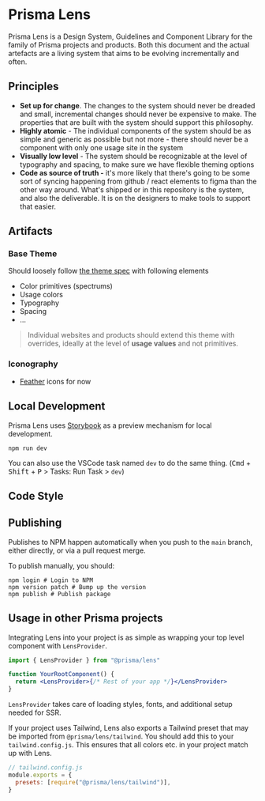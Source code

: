 # Prisma Lens

Prisma Lens is a Design System, Guidelines and Component Library for the family of Prisma projects and products. Both this document and the actual artefacts are a living system that aims to be evolving incrementally and often.

## Principles

- **Set up for change**. The changes to the system should never be dreaded and small, incremental changes should never be expensive to make. The properties that are built with the system should support this philosophy.
- **Highly atomic** - The individual components of the system should be as simple and generic as possible but not more - there should never be a component with only one usage site in the system
- **Visually low level** - The system should be recognizable at the level of typography and spacing, to make sure we have flexible theming options
- **Code as source of truth -** it's more likely that there's going to be some sort of syncing happening from github / react elements to figma than the other way around. What's shipped or in this repository is the system, and also the deliverable. It is on the designers to make tools to support that easier.

## Artifacts

### Base Theme

Should loosely follow [the theme spec](https://system-ui.com/theme) with following elements

- Color primitives (spectrums)
- Usage colors
- Typography
- Spacing
- ...

> Individual websites and products should extend this theme with overrides, ideally at the level of **usage values** and not primitives.

### Iconography

- [Feather](https://feathericons.com) icons for now

## Local Development

Prisma Lens uses [Storybook](https://storybook.js.org/) as a preview mechanism for local development.

```
npm run dev
```

You can also use the VSCode task named `dev` to do the same thing. (<kbd>Cmd</kbd> + <kbd>Shift</kbd> + <kbd>P</kbd> > Tasks: Run Task > `dev`)

## Code Style

## Publishing

Publishes to NPM happen automatically when you push to the `main` branch, either directly, or via a pull request merge.

To publish manually, you should:

```
npm login # Login to NPM
npm version patch # Bump up the version
npm publish # Publish package
```

## Usage in other Prisma projects

Integrating Lens into your project is as simple as wrapping your top level component with `LensProvider`.

```jsx
import { LensProvider } from "@prisma/lens"

function YourRootComponent() {
  return <LensProvider>{/* Rest of your app */}</LensProvider>
}
```

`LensProvider` takes care of loading styles, fonts, and additional setup needed for SSR.

If your project uses Tailwind, Lens also exports a Tailwind preset that may be imported from `@prisma/lens/tailwind`. You should add this to your `tailwind.config.js`. This ensures that all colors etc. in your project match up with Lens.

```js
// tailwind.config.js
module.exports = {
  presets: [require("@prisma/lens/tailwind")],
}
```

